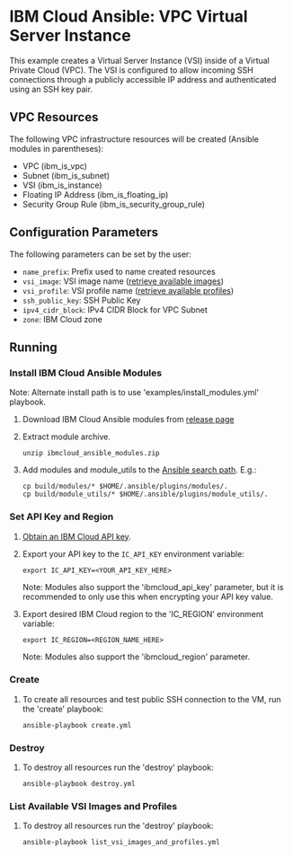 # IBM Cloud Ansible: VPC Virtual Server Instance

This example creates a Virtual Server Instance (VSI) inside of a Virtual
Private Cloud (VPC). The VSI is configured to allow incoming SSH connections
through a publicly accessible IP address and authenticated using an SSH key
pair.

## VPC Resources

The following VPC infrastructure resources will be created (Ansible modules in
parentheses):

* VPC (ibm_is_vpc)
* Subnet (ibm_is_subnet)
* VSI (ibm_is_instance)
* Floating IP Address (ibm_is_floating_ip)
* Security Group Rule (ibm_is_security_group_rule)

## Configuration Parameters

The following parameters can be set by the user:

* `name_prefix`: Prefix used to name created resources
* `vsi_image`: VSI image name ([retrieve available images])
* `vsi_profile`: VSI profile name ([retrieve available profiles])
* `ssh_public_key`: SSH Public Key
* `ipv4_cidr_block`: IPv4 CIDR Block for VPC Subnet
* `zone`: IBM Cloud zone

## Running

### Install IBM Cloud Ansible Modules

Note: Alternate install path is to use 'examples/install_modules.yml' playbook.

1. Download IBM Cloud Ansible modules from [release page]

2. Extract module archive.

    ```
    unzip ibmcloud_ansible_modules.zip
    ```

3. Add modules and module_utils to the [Ansible search path]. E.g.:

    ```
    cp build/modules/* $HOME/.ansible/plugins/modules/.
    cp build/module_utils/* $HOME/.ansible/plugins/module_utils/.

    ```

### Set API Key and Region

1. [Obtain an IBM Cloud API key].

2. Export your API key to the `IC_API_KEY` environment variable:

    ```
    export IC_API_KEY=<YOUR_API_KEY_HERE>
    ```

    Note: Modules also support the 'ibmcloud_api_key' parameter, but it is
    recommended to only use this when encrypting your API key value.

3. Export desired IBM Cloud region to the 'IC_REGION' environment variable:

    ```
    export IC_REGION=<REGION_NAME_HERE>
    ```

    Note: Modules also support the 'ibmcloud_region' parameter.

### Create

1. To create all resources and test public SSH connection to the VM, run the
   'create' playbook:

    ```
    ansible-playbook create.yml
    ```

### Destroy

1. To destroy all resources run the 'destroy' playbook:

    ```
    ansible-playbook destroy.yml
    ```

### List Available VSI Images and Profiles

1. To destroy all resources run the 'destroy' playbook:

    ```
    ansible-playbook list_vsi_images_and_profiles.yml
    ```

[retrieve available images]: #list-available-vsi-images-and-profiles
[retrieve available profiles]: #list-available-vsi-images-and-profiles
[Ansible search path]:https://docs.ansible.com/ansible/latest/dev_guide/overview_architecture.html#ansible-search-path
[Obtain an IBM Cloud API key]:https://cloud.ibm.com/docs/iam?topic=iam-userapikey
[release page]:https://github.com/IBM-Cloud/terraform-provider-ibm/releases
